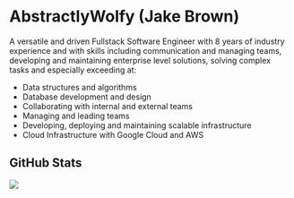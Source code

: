 <p align="left" style="margin: 25px 0;">
 <h1 align="left">AbstractlyWolfy (Jake Brown)</h2>
 <p>A versatile and driven Fullstack Software Engineer with 8 years of industry experience and with skills including communication and managing teams, developing and maintaining enterprise level solutions, solving complex tasks and especially exceeding at:</p>
 <ul>
  <li>Data structures and algorithms</li>
  <li>Database development and design</li>
  <li>Collaborating with internal and external teams</li>
  <li>Managing and leading teams</li>
  <li>Developing, deploying and maintaining scalable infrastructure</li>
 <li>Cloud Infrastructure with Google Cloud and AWS</li>
 </ul>
</p>

<p align="left" style="margin: 25px 0;">
 <h2 align="left">GitHub Stats</h2>
 <img src="https://github-readme-stats.vercel.app/api?username=abstractlywolfy&count_private=true&show_icons=true&include_all_commits=true&theme=radical" />
</p>

